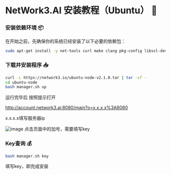 # **NetWork3.AI 安装教程（Ubuntu）** 🚀

### **安装依赖环境** 📦

在开始之前，先确保你的系统已经安装了以下必要的依赖包：

```bash
sudo apt-get install -y net-tools curl make clang pkg-config libssl-dev build-essential jq lz4 gcc unzip
```

### **下载并安装程序** 📥

```bash
curl -L https://network3.io/ubuntu-node-v2.1.0.tar | tar -xf -
cd ubuntu-node
bash manager.sh up
```
运行完毕后 按照提示打开

http://account.network3.ai:8080/main?o=x.x.x.x%3A8080

x.x.x.x填写服务器ip

![image](https://github.com/user-attachments/assets/0ea7384d-9847-4a7c-afda-9fa29bf0c7ec)
点击页面中的加号，需要填写key
### **Key查询** 💰
```bash
bash manager.sh key
```
填写key，即完成安装

